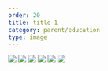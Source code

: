 ```yaml
---
order: 20
title: title-1
category: parent/education
type: image
---
```


![](https://alacolang.ir/kolbeh/static/images/education7.webp)
![](https://alacolang.ir/kolbeh/static/images/education8.webp)
![](https://alacolang.ir/kolbeh/static/images/education9.webp)
![](https://alacolang.ir/kolbeh/static/images/education10.webp)
![](https://alacolang.ir/kolbeh/static/images/education11.webp)
![](https://alacolang.ir/kolbeh/static/images/education12.webp)